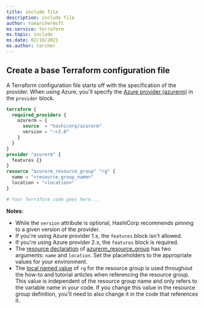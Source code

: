 ```yaml
---
title: include file
description: include file
author: tomarchermsft
ms.service: terraform
ms.topic: include
ms.date: 02/18/2021
ms.author: tarcher
---
```


## Create a base Terraform configuration file

A Terraform configuration file starts off with the specification of the provider. When using Azure, you'll specify the [Azure provider (azurerm)](https://www.terraform.io/docs/providers/azurerm/index.html) in the `provider` block.

```terraform
terraform {
  required_providers {
    azurerm = {
      source  = "hashicorp/azurerm"
      version = "~>2.0"
    }
  }
}
provider "azurerm" {
  features {}
}
resource "azurerm_resource_group" "rg" {
  name = "<resource_group_name>"
  location = "<location>"
}

# Your Terraform code goes here...

```

**Notes**:

- While the `version` attribute is optional, HashiCorp recommends pinning to a given version of the provider. 
- If you're using Azure provider 1.x, the `features` block isn't allowed.
- If you're using Azure provider 2.x, the `features` block is required.
- The [resource declaration](https://www.terraform.io/docs/configuration/resources.html) of [azurerm_resource_group](https://www.terraform.io/docs/providers/azurerm/r/resource_group.html) has two arguments: `name` and `location`. Set the placeholders to the appropriate values for your environment.
- The [local named value](https://www.terraform.io/docs/configuration/expressions.html#references-to-named-values) of `rg` for the resource group is used throughout the how-to and tutorial articles when referencing the resource group. This value is independent of the resource group name and only refers to the variable name in your code. If you change this value in the resource group definition, you'll need to also change it in the code that references it.
